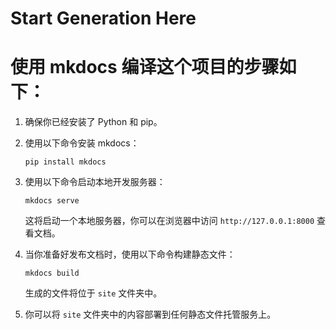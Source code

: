 # Start Generation Here
# 使用 mkdocs 编译这个项目的步骤如下：

1. 确保你已经安装了 Python 和 pip。
2. 使用以下命令安装 mkdocs：
   ```
   pip install mkdocs
   ```
3. 使用以下命令启动本地开发服务器：
   ```
   mkdocs serve
   ```
   这将启动一个本地服务器，你可以在浏览器中访问 `http://127.0.0.1:8000` 查看文档。
4. 当你准备好发布文档时，使用以下命令构建静态文件：
   ```
   mkdocs build
   ```
   生成的文件将位于 `site` 文件夹中。

5. 你可以将 `site` 文件夹中的内容部署到任何静态文件托管服务上。
